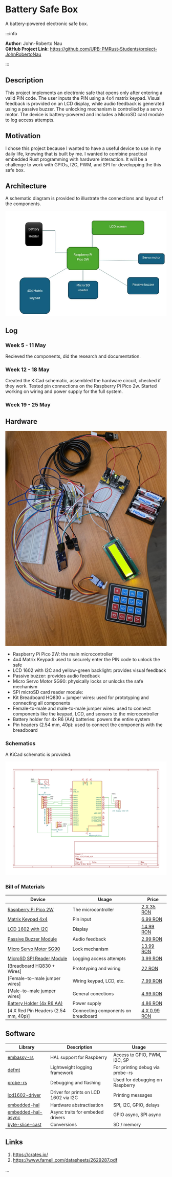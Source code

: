 # Battery Safe Box
A battery-powered electronic safe box.

:::info 

**Author**: John-Roberto Nau \
**GitHub Project Link**: https://github.com/UPB-PMRust-Students/proiect-JohnRobertoNau

:::

## Description

This project implements an electronic safe that opens only after entering a valid PIN code. The user inputs the PIN using a 4x4 matrix keypad. Visual feedback is provided on an LCD display, while audio feedback is generated using a passive buzzer. The unlocking mechanism is controlled by a servo motor. The device is battery-powered and includes a MicroSD card module to log access attempts.

## Motivation

I chose this project because I wanted to have a useful device to use in my daily life, knowing that is built by me. I wanted to combine practical embedded Rust programming with hardware interaction. It will be a challenge to work with GPIOs, I2C, PWM, and SPI for developping the this safe box.

## Architecture 

A schematic diagram is provided to illustrate the connections and layout of the components.

![Architecture diagram](./diagram.webp)

## Log

<!-- write your progress here every week -->

### Week 5 - 11 May
Recieved the components, did the research and documentation.

### Week 12 - 18 May
Created the KiCad schematic, assembled the hardware circuit, checked if they work.
Tested pin connections on the Raspberry Pi Pico 2w.
Started working on wiring and power supply for the full system.

### Week 19 - 25 May

## Hardware

![Hardware photo](./photo_hardware.webp)

- Raspberry Pi Pico 2W: the main microcontroller
- 4x4 Matrix Keypad: used to securely enter the PIN code to unlock the safe
- LCD 1602 with I2C and yellow-green backlight: provides visual feedback
- Passive buzzer: provides audio feedback
- Micro Servo Motor SG90: physically locks or unlocks the safe mechanism
- SPI microSD card reader module: 
- Kit Breadboard HQ830 + jumper wires: used for prototyping and connecting all components
- Female-to-male and male-to-male jumper wires: used to connect components like the keypad, LCD, and sensors to the microcontroller
- Battery holder for 4x R6 (AA) batteries: powers the entire system
- Pin headers (2.54 mm, 40p): used to connect the components with the breadboard

### Schematics

A KiCad schematic is provided:

![KiCad schematic](./sch1.svg)

### Bill of Materials

<!-- Fill out this table with all the hardware components that you might need.

The format is 
```
| [Device](link://to/device) | This is used ... | [price](link://to/store) |

```

-->

| Device | Usage | Price |
|--------|--------|-------|
| [Raspberry Pi Pico 2W](https://www.raspberrypi.com/documentation/microcontrollers/pico-series.html) | The microcontroller | [2 X 35 RON](https://www.optimusdigital.ro/en/raspberry-pi-boards/12394-raspberry-pi-pico-w.html) |
| [Matrix Keypad 4x4](https://cdn.sparkfun.com/assets/f/f/a/5/0/DS-16038.pdf) | Pin input | [6.99 RON](https://www.optimusdigital.ro/ro/senzori-senzori-de-atingere/470-tastatura-matriceala-4x4-cu-conector-pin-de-tip-mama.html?search_query=tastatura+matriceala+4x4&results=2) |
| [LCD 1602 with I2C](https://www.handsontec.com/dataspecs/module/I2C_1602_LCD.pdf) | Display | [14.99 RON](https://www.optimusdigital.ro/ro/optoelectronice-lcd-uri/62-lcd-1602-cu-interfata-i2c-si-backlight-galben-verde.html?search_query=lcd+1602+i2c&results=4) |
| [Passive Buzzer Module](https://www.handsontec.com/dataspecs/module/passive%20buzzer.pdf) | Audio feedback | [2.99 RON](https://www.bitmi.ro/electronica/modul-buzzer-pasiv-ky-006-10678.html) |
| [Micro Servo Motor SG90](https://www.raspberrypi.com/documentation/microcontrollers/pico-series.html) | Lock mechanism | [13.99 RON](https://www.optimusdigital.ro/ro/motoare-servomotoare/26-micro-servomotor-sg90.html?search_query=micro+servo+motor&results=39) |
| [MicroSD SPI Reader Module](http://datalogger.pbworks.com/w/file/fetch/89507207/Datalogger%20-%20SD%20Memory%20Reader%20Datasheet.pdf) | Logging access attempts | [3.99 RON](https://www.bitmi.ro/electronica/modul-citire-card-microsd-compatibil-arduino-10384.html) |
| [Breadboard HQ830 + Wires] | Prototyping and wiring | [22 RON](https://www.optimusdigital.ro/ro/kituri/2222-kit-breadboard-hq-830-p.html?search_query=kit+breadboard&results=35) |
| [Female-to-male jumper wires] | Wiring keypad, LCD, etc. | [7.99 RON](https://www.optimusdigital.ro/ro/toate-produsele/877-set-fire-mama-tata-40p-15-cm.html?search_query=fire+mama+tata&results=35) |
| [Male-to-male jumper wires] | General conections | [4.99 RON](https://www.optimusdigital.ro/ro/fire-fire-mufate/884-set-fire-tata-tata-40p-10-cm.html?search_query=fire+tata+tata&results=73) |
| [Battery Holder (4x R6 AA)](https://www.farnell.com/datasheets/2629287.pdf) | Power supply | [4.86 RON](https://www.optimusdigital.ro/ro/suporturi-de-baterii/12375-suport-baterii-4-x-aa.html?search_query=suport+baterii&results=59) |
| [4 X Red Pin Headers (2.54 mm, 40p)] | Connecting components on breadboard | [4 X 0.99 RON](https://www.optimusdigital.ro/en/pin-headers/464-colored-40p-254-mm-pitch-male-pin-header-red.html) |



## Software

| Library | Description | Usage |
|---------|-------------|-------|
| [embassy-rs](https://github.com/embassy-rs/embassy) | HAL support for Raspberry | Access to GPIO, PWM, I2C, SP |
| [defmt](https://defmt.ferrous-systems.com/) | Lightweight logging framework | For printing debug via probe-rs |
| [probe-rs](https://probe.rs/) | Debugging and flashing | Used for debugging on Raspberry |
| [lcd1602-driver](https://crates.io/crates/lcd1602-driver) | Driver for prints on LCD 1602 via I2C | Printing messages |
| [embedded-hal](https://docs.rs/embedded-hal/) | Hardware abstractisation | SPI, I2C, GPIO, delays |
| [embedded-hal-async](https://docs.rs/embedded-hal-async/) | Async traits for embeded drivers| GPIO async, SPI async |
| [byte-slice-cast](https://docs.rs/byte-slice-cast/) | Conversions| SD / memory |

## Links

<!-- Add a few links that inspired you and that you think you will use for your project -->

1. https://crates.io/
2. https://www.farnell.com/datasheets/2629287.pdf

...
